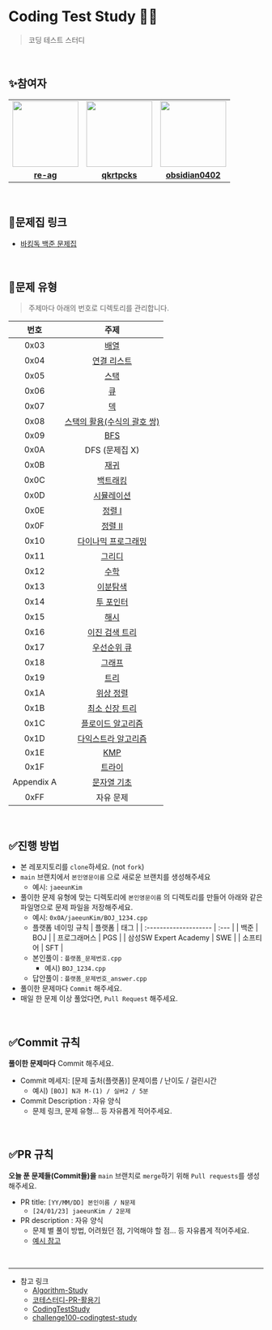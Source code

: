 # Coding Test Study 🧑‍💻

> 코딩 테스트 스터디 

<br />


## :sparkles:참여자
<table>
 <tr>
    <td align="center"><a href="https://github.com/re-ag"><img src="https://avatars.githubusercontent.com/re-ag" width="130px;" alt=""></a></td>
    <td align="center"><a href="https://github.com/qkrtpcks"><img src="https://avatars.githubusercontent.com/qkrtpcks" width="130px;" alt=""></a></td>
    <td align="center"><a href="https://github.com/obsidian0402"><img src="https://avatars.githubusercontent.com/obsidian0402" width="130px;" alt=""></a></td>
  </tr>
  <tr>
    <td align="center"><a href="https://github.com/re-ag"><b>re-ag</b></a></td>
    <td align="center"><a href="https://github.com/qkrtpcks"><b>qkrtpcks</b></a></td>
    <td align="center"><a href="https://github.com/obsidian0402"><b>obsidian0402</b></a></td>
  </tr>
</table>

<br />

## :link:문제집 링크

* [바킹독 백준 문제집](https://www.acmicpc.net/workbook/by/BaaaaaaaaaaarkingDog)



<br />


## 📒문제 유형
> 주제마다 아래의 번호로 디렉토리를 관리합니다.

| 번호 | 주제 |  
| :--: | :--: | 
| 0x03 | [배열](https://github.com/encrypted-def/basic-algo-lecture/blob/master/workbook/0x03.md) |
| 0x04 | [연결 리스트](https://github.com/encrypted-def/basic-algo-lecture/blob/master/workbook/0x04.md) | 
| 0x05 | [스택](https://github.com/encrypted-def/basic-algo-lecture/blob/master/workbook/0x05.md) | 
| 0x06 | [큐](https://github.com/encrypted-def/basic-algo-lecture/blob/master/workbook/0x06.md) | 
| 0x07 | [덱](https://github.com/encrypted-def/basic-algo-lecture/blob/master/workbook/0x07.md) |
| 0x08 | [스택의 활용(수식의 괄호 쌍)](https://github.com/encrypted-def/basic-algo-lecture/blob/master/workbook/0x08.md) | 
| 0x09 | [BFS](https://github.com/encrypted-def/basic-algo-lecture/blob/master/workbook/0x09.md) |
| 0x0A | DFS (문제집 X) | |
| 0x0B | [재귀](https://github.com/encrypted-def/basic-algo-lecture/blob/master/workbook/0x0B.md) | 
| 0x0C | [백트래킹](https://github.com/encrypted-def/basic-algo-lecture/blob/master/workbook/0x0C.md) |
| 0x0D | [시뮬레이션](https://github.com/encrypted-def/basic-algo-lecture/blob/master/workbook/0x0D.md) |
| 0x0E | [정렬 I](https://github.com/encrypted-def/basic-algo-lecture/blob/master/workbook/0x0E.md) |
| 0x0F | [정렬 II](https://github.com/encrypted-def/basic-algo-lecture/blob/master/workbook/0x0F.md) |
| 0x10 | [다이나믹 프로그래밍](https://github.com/encrypted-def/basic-algo-lecture/blob/master/workbook/0x10.md) | 
| 0x11 | [그리디](https://github.com/encrypted-def/basic-algo-lecture/blob/master/workbook/0x11.md) |
| 0x12 | [수학](https://github.com/encrypted-def/basic-algo-lecture/blob/master/workbook/0x12.md) |
| 0x13 | [이분탐색](https://github.com/encrypted-def/basic-algo-lecture/blob/master/workbook/0x13.md) | 
| 0x14 | [투 포인터](https://github.com/encrypted-def/basic-algo-lecture/blob/master/workbook/0x14.md) |
| 0x15 | [해시](https://github.com/encrypted-def/basic-algo-lecture/blob/master/workbook/0x15.md) |
| 0x16 | [이진 검색 트리](https://github.com/encrypted-def/basic-algo-lecture/blob/master/workbook/0x16.md) |
| 0x17 | [우선순위 큐](https://github.com/encrypted-def/basic-algo-lecture/blob/master/workbook/0x17.md) |
| 0x18 | [그래프](https://github.com/encrypted-def/basic-algo-lecture/blob/master/workbook/0x18.md) | 
| 0x19 | [트리](https://github.com/encrypted-def/basic-algo-lecture/blob/master/workbook/0x19.md) |
| 0x1A | [위상 정렬](https://github.com/encrypted-def/basic-algo-lecture/blob/master/workbook/0x1A.md) | 
| 0x1B | [최소 신장 트리](https://github.com/encrypted-def/basic-algo-lecture/blob/master/workbook/0x1B.md) |
| 0x1C | [플로이드 알고리즘](https://github.com/encrypted-def/basic-algo-lecture/blob/master/workbook/0x1C.md) |
| 0x1D | [다익스트라 알고리즘](https://github.com/encrypted-def/basic-algo-lecture/blob/master/workbook/0x1D.md) | 
| 0x1E | [KMP](https://github.com/encrypted-def/basic-algo-lecture/blob/master/workbook/0x1E.md) | 
| 0x1F | [트라이](https://github.com/encrypted-def/basic-algo-lecture/blob/master/workbook/0x1F.md) |
| Appendix A | [문자열 기초](https://github.com/encrypted-def/basic-algo-lecture/blob/master/workbook/Appendix%20A.md) |
| 0xFF | 자유 문제 |



<br />


## :white_check_mark:진행 방법
* 본 레포지토리를 `clone`하세요. (not `fork`)
* `main` 브랜치에서 `본인영문이름` 으로 새로운 브랜치를 생성해주세요
  * 예시: `jaeeunKim`  
* 풀이한 문제 유형에 맞는 디렉토리에 `본인영문이름` 의 디렉토리를 만들어 아래와 같은 파일명으로 문제 파일을 저장해주세요.
  * 예시:  `0x0A/jaeeunKim/BOJ_1234.cpp` 
  * 플랫폼 네이밍 규칙
    | 플랫폼                | 태그 |
    | :-------------------- | :--- |
    | 백준                  | BOJ  |
    | 프로그래머스          | PGS  |
    | 삼성SW Expert Academy | SWE  |
    | 소프티어              | SFT  |
  * 본인풀이 : `플랫폼_문제번호.cpp`
    * 예시) `BOJ_1234.cpp`   
  * 답안풀이 : `플랫폼_문제번호_answer.cpp`
 * 풀이한 문제마다 `Commit` 해주세요.
 * 매일 한 문제 이상 풀었다면, `Pull Request` 해주세요.

<br />

## :white_check_mark:Commit 규칙
**풀이한 문제마다** Commit 해주세요.
* Commit 메세지: [문제 출처(플랫폼)] 문제이름 / 난이도 / 걸린시간
  * 예시) `[BOJ] N과 M-(1) / 실버2 / 5분`
* Commit Description : 자유 양식
  * 문제 링크, 문제 유형... 등 자유롭게 적어주세요.

<br />

## :white_check_mark:PR 규칙
**오늘 푼 문제들(Commit들)을** `main` 브랜치로 `merge`하기 위해 `Pull requests`를 생성해주세요.
* PR title: `[YY/MM/DD] 본인이름 / N문제`
  * `[24/01/23] jaeeunKim / 2문제` 
* PR description : 자유 양식
  * 문제 별 풀이 방법, 어려웠던 점, 기억해야 할 점... 등 자유롭게 적어주세요.
  * [예시 참고](https://github.com/HMES22/CodingTestStudy/pull/5)

  

<br />

*****
* 참고 링크
  * [Algorithm-Study](https://github.com/CodeSquad-2023-BE-Study/Algorithm-Study/blob/main/README.md)
  * [코테스터디-PR-활용기](https://velog.io/@gdtknight/%EC%BD%94%ED%85%8C%EC%8A%A4%ED%84%B0%EB%94%94-PR-%ED%99%9C%EC%9A%A9%EA%B8%B0#%EC%B4%88%EA%B8%B0-%EC%8A%A4%ED%84%B0%EB%94%94-%EC%A7%84%ED%96%89-%EB%B0%A9%EC%8B%9D)
  * [CodingTestStudy](https://github.com/menzStudy/CodingTestStudy)
  * [challenge100-codingtest-study](https://github.com/ellynhan/challenge100-codingtest-study)

